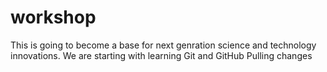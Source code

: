 # workshop
This is going to become a base for next genration science and technology innovations.
We are starting with learning Git and GitHub
Pulling changes
